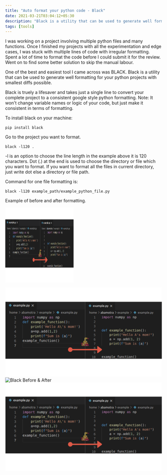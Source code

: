 ```yaml
---
title: "Auto format your python code - Black"
date: 2021-03-21T03:04:12+05:30
description: "Black is a utility that can be used to generate well formatting for your python projects with smallest diffs possible."
tags: [tools]
---
```


I was working on a project involving multiple python files and many functions. Once I finished my projects with all the experimentation and edge cases, I was stuck with multiple lines of code with irregular formatting. Spent a lot of time to format the code before I could submit it for the review. Went on to find some better solution to skip the manual labour.

One of the best and easiest tool I came across was BLACK. Black is a utility that can be used to generate well formatting for your python projects with smallest diffs possible.

Black is truely a lifesaver and takes just a single line to convert your complete project to a consistent google style python formatting. Note: It won't change variable names or logic of your code, but just make it consistent in terms of formatting.

To install black on your machine:

~~~ {.bash}
pip install black
~~~

Go to the project you want to format.

~~~ {.bash}
black -l120 .
~~~

-l is an option to choose the line length in the example above it is 120 characters. Dot (.) at the end is used to choose the directory or file which you want to format. If you want to format all the files in current directory, just write dot else a directory or file path.

Command for one file formatting is:

~~~ {.bash}
black -l120 example_path/example_python_file.py
~~~

Example of before and after formatting.

<p>
    <img src="images/black_before_after.png" width="220" height="240" />
</p>

![Black Before & After](images/black_before_after.png)
![Black Before & After](/images/black_before_after.png)
![Black Before & After](./images/black_before_after.png)